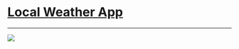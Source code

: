 # [Local Weather App](https://codepen.io/liljimbos/pen/dzbJqR)
-------------------------------------------------------------------------------------------
![](https://user-images.githubusercontent.com/26378494/28490569-e9f6a21a-6f0f-11e7-8d1c-0cd7f978bea4.JPG)


